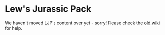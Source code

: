 # Lew&apos;s Jurassic Pack

<warning>
We haven't moved LJP's content over yet - sorry! Please check the <a href="https://wiki-old.lewmc.net">old wiki</a> for help.
</warning>